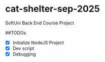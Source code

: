 # cat-shelter-sep-2025
SoftUni Back End Course Project

##TODOs

- [x] Initialize NodeJS Project
- [x] Dev script
- [x] Debugging
